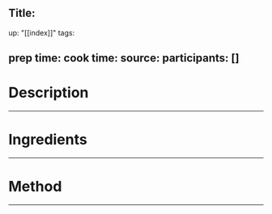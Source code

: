 Title: <!-- insert title -->
---
up: "[[index]]"
tags:
<!-- 
Insert tags to categorize the dish. For example if this were a potato salad you might use:
  - side
  - potato-salad
  - potato
If this were an asian noodle dish some options would be:
  - asian
  - noodle
-->
prep time: 
cook time: 
source: <!-- url of recipe of available -->
participants: [] <!-- leave blank -->
---
# Description

---

# Ingredients

---

# Method

---
